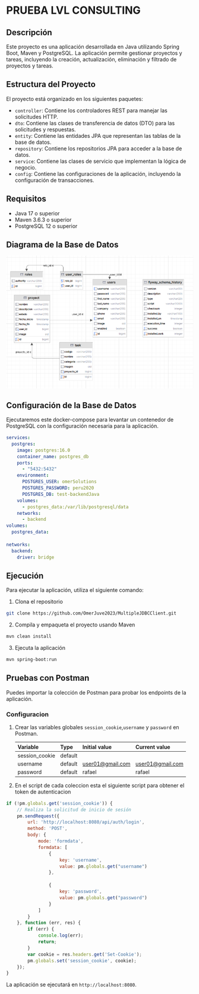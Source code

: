 # PRUEBA LVL CONSULTING

## Descripción

Este proyecto es una aplicación desarrollada en Java utilizando Spring Boot, Maven y PostgreSQL. La aplicación permite
gestionar proyectos y tareas, incluyendo la creación, actualización, eliminación y filtrado de proyectos y tareas.

## Estructura del Proyecto

El proyecto está organizado en los siguientes paquetes:

- `controller`: Contiene los controladores REST para manejar las solicitudes HTTP.
- `dto`: Contiene las clases de transferencia de datos (DTO) para las solicitudes y respuestas.
- `entity`: Contiene las entidades JPA que representan las tablas de la base de datos.
- `repository`: Contiene los repositorios JPA para acceder a la base de datos.
- `service`: Contiene las clases de servicio que implementan la lógica de negocio.
- `config`: Contiene las configuraciones de la aplicación, incluyendo la configuración de transacciones.

## Requisitos

- Java 17 o superior
- Maven 3.6.3 o superior
- PostgreSQL 12 o superior

## Diagrama de la Base de Datos

![img.png](img.png)

## Configuración de la Base de Datos

Ejecutaremos este docker-compose para levantar un contenedor de PostgreSQL con la configuración necesaria para la
aplicación.

```yaml
services:
  postgres:
    image: postgres:16.0
    container_name: postgres_db
    ports:
      - "5432:5432"
    environment:
      POSTGRES_USER: omerSolutions
      POSTGRES_PASSWORD: peru2020
      POSTGRES_DB: test-backendJava
    volumes:
      - postgres_data:/var/lib/postgresql/data
    networks:
      - backend
volumes:
  postgres_data:

networks:
  backend:
    driver: bridge
```

## Ejecución

Para ejecutar la aplicación, utiliza el siguiente comando:

1. Clona el repositorio

```bash
git clone https://github.com/OmerJuve2023/MultipleJDBCClient.git
```

2. Compila y empaqueta el proyecto usando Maven

```bash
mvn clean install
```

3. Ejecuta la aplicación

```bash
mvn spring-boot:run
```

## Pruebas con Postman

Puedes importar la colección de Postman para probar los endpoints de la aplicación.

### Configuracion

1. Crear las variables globales `session_cookie`,`username` y `password` en Postman.

   | Variable        | Type    | Initial value         | Current value         |
   |-----------------|---------|-----------------------|-----------------------|
   | session_cookie  | default |                       |                       |
   | username        | default | user01@gmail.com       | user01@gmail.com       |
   | password        | default | rafael                | rafael                |

2. En el script de cada coleccion esta el siguiente script para obtener el token de autenticacion

```javascript
if (!pm.globals.get('session_cookie')) {
    // Realiza la solicitud de inicio de sesión
    pm.sendRequest({
        url: 'http://localhost:8080/api/auth/login',
        method: 'POST',
        body: {
            mode: 'formdata',
            formdata: [
                {
                    key: 'username',
                    value: pm.globals.get("username")
                },

                {
                    key: 'password',
                    value: pm.globals.get("password")
                }
            ]
        }
    }, function (err, res) {
        if (err) {
            console.log(err);
            return;
        }
        var cookie = res.headers.get('Set-Cookie');
        pm.globals.set('session_cookie', cookie);
    });
}
```

La aplicación se ejecutará en `http://localhost:8080`.